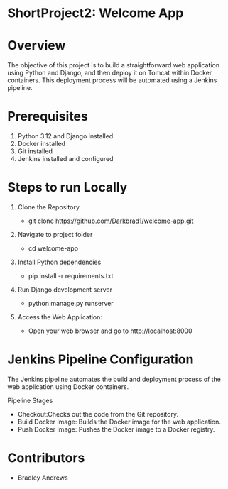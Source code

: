 # ShortProject2: Welcome App

# Overview
The objective of this project is to build a straightforward web application using Python and Django, and then deploy it on Tomcat within Docker containers. This deployment process will be automated using a Jenkins pipeline.


# Prerequisites
1. Python 3.12 and Django installed
2. Docker installed
3. Git installed
4. Jenkins installed and configured


# Steps to run Locally
1. Clone the Repository
   - git clone https://github.com/Darkbrad1/welcome-app.git

2. Navigate to project folder
   - cd welcome-app

3. Install Python dependencies
   - pip install -r requirements.txt

4. Run Django development server
   - python manage.py runserver

5. Access the Web Application:
   - Open your web browser and go to http://localhost:8000


# Jenkins Pipeline Configuration
The Jenkins pipeline automates the build and deployment process of the web application using Docker containers.

Pipeline Stages
- Checkout:Checks out the code from the Git repository.
- Build Docker Image: Builds the Docker image for the web application.
- Push Docker Image: Pushes the Docker image to a Docker registry.



# Contributors
- Bradley Andrews
